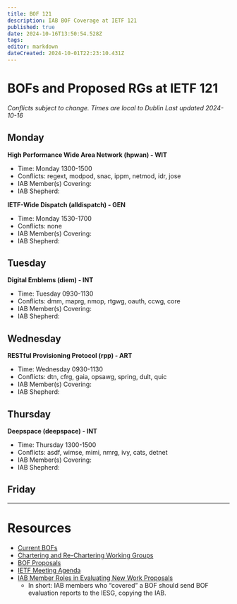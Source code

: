```yaml
---
title: BOF 121
description: IAB BOF Coverage at IETF 121
published: true
date: 2024-10-16T13:50:54.528Z
tags: 
editor: markdown
dateCreated: 2024-10-01T22:23:10.431Z
---
```


# BOFs and Proposed RGs at IETF 121

*Conflicts subject to change. Times are local to Dublin*
*Last updated 2024-10-16*

## Monday

**High Performance Wide Area Network (hpwan) - WIT**
* Time: Monday 1300-1500
* Conflicts: regext, modpod, snac, ippm, netmod, idr, jose
* IAB Member(s) Covering: 
* IAB Shepherd: 

**IETF-Wide Dispatch (alldispatch) - GEN**
* Time: Monday 1530-1700
* Conflicts: none
* IAB Member(s) Covering: 
* IAB Shepherd: 


## Tuesday

**Digital Emblems (diem) - INT**
* Time: Tuesday 0930-1130
* Conflicts: dmm, maprg, nmop, rtgwg, oauth, ccwg, core
* IAB Member(s) Covering: 
* IAB Shepherd: 



## Wednesday


**RESTful Provisioning Protocol (rpp) - ART**
* Time: Wednesday 0930-1130
* Conflicts: dtn, cfrg, gaia, opsawg, spring, dult, quic
* IAB Member(s) Covering: 
* IAB Shepherd: 




## Thursday

**Deepspace (deepspace) - INT**
* Time: Thursday 1300-1500
* Conflicts: asdf, wimse, mimi, nmrg, ivy, cats, detnet
* IAB Member(s) Covering: 
* IAB Shepherd: 

## Friday



---
 # Resources

- [Current BOFs](https://datatracker.ietf.org/wg/bofs/)
- [Chartering and Re-Chartering Working Groups](https://datatracker.ietf.org/group/chartering/)
- [BOF Proposals](https://datatracker.ietf.org/doc/bof-requestst)
- [IETF Meeting Agenda](https://datatracker.ietf.org/meeting/agenda/)
- [IAB Member Roles in Evaluating New Work Proposals](https://datatracker.ietf.org/doc/statement-iab-member-roles-in-evaluating-new-work-proposals/)
    - In short: IAB members who “covered” a BOF should send BOF evaluation reports to the IESG, copying the IAB.


